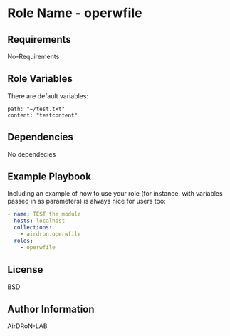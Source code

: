 Role Name - operwfile
=========

Requirements
------------

No-Requirements

Role Variables
--------------

There are default variables:
```
path: "~/test.txt" 
content: "testcontent"
```

Dependencies
------------

No dependecies

Example Playbook
----------------

Including an example of how to use your role (for instance, with variables passed in as parameters) is always nice for users too:

```yml
- name: TEST the module
  hosts: localhost
  collections:
    - airdron.operwfile
  roles:
    - operwfile
```

License
-------

BSD

Author Information
------------------

AirDRoN-LAB
